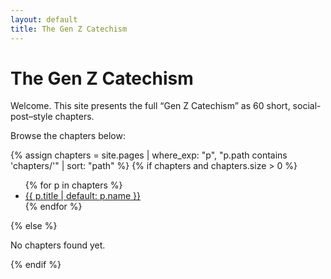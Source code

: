 ```yaml
---
layout: default
title: The Gen Z Catechism
---
```


# The Gen Z Catechism

Welcome. This site presents the full “Gen Z Catechism” as 60 short, social-post–style chapters.

Browse the chapters below:

{% assign chapters = site.pages | where_exp: "p", "p.path contains 'chapters/'" | sort: "path" %}
{% if chapters and chapters.size > 0 %}
<ul>
{% for p in chapters %}
  <li><a href="{{ p.url }}">{{ p.title | default: p.name }}</a></li>
{% endfor %}
  </ul>
{% else %}
<p>No chapters found yet.</p>
{% endif %}

